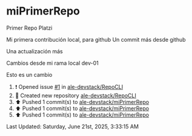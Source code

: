 # miPrimerRepo
Primer Repo Platzi

Mi primera contribución local, para github
Un commit más desde github


Una actualización más

Cambios desde mi rama local dev-01

Esto es un cambio

<!--RECENT_ACTIVITY:start-->
1. ❗️ Opened issue [#1](https://github.com/ale-devstack/RepoCLI/issues/1) in [ale-devstack/RepoCLI](https://github.com/ale-devstack/RepoCLI)<br>
2. 📔 Created new repository [ale-devstack/RepoCLI](https://github.com/ale-devstack/RepoCLI)<br>
3. ⬆️ Pushed 1 commit(s) to [ale-devstack/miPrimerRepo](https://github.com/ale-devstack/miPrimerRepo)<br>
4. ⬆️ Pushed 1 commit(s) to [ale-devstack/miPrimerRepo](https://github.com/ale-devstack/miPrimerRepo)<br>
5. ⬆️ Pushed 1 commit(s) to [ale-devstack/miPrimerRepo](https://github.com/ale-devstack/miPrimerRepo)<br>
<!--RECENT_ACTIVITY:end-->

<!--RECENT_ACTIVITY:last_update-->
Last Updated: Saturday, June 21st, 2025, 3:33:15 AM
<!--RECENT_ACTIVITY:last_update_end-->
